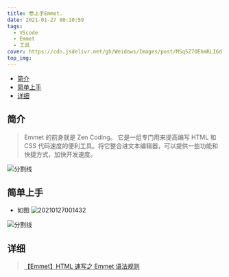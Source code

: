 ```yaml
---
title: 😎上手Emmet.
date: 2021-01-27 00:10:59
tags:
  - VScode
  - Emmet
  - 工具
cover: https://cdn.jsdelivr.net/gh/Weidows/Images/post/MSq5Z7OEhmRLI6d.png
top_img:
---
```


<!--
 * @?: *********************************************************************
 * @Author: Weidows
 * @Date: 2021-01-27 00:10:59
 * @LastEditors: Weidows
 * @LastEditTime: 2021-03-21 17:09:14
 * @FilePath: \Weidowsd:\Game\Github\Blog-private\source\_posts\tools\vscode\Emmet.md
 * @Description:
 * @!: *********************************************************************
-->

- [简介](#简介)
- [简单上手](#简单上手)
- [详细](#详细)

## 简介

> Emmet 的前身就是 Zen Coding。 它是一组专门用来提高编写 HTML 和 CSS 代码速度的便利工具。将它整合进文本编辑器，可以提供一些功能和快捷方式，加快开发速度。

![分割线](https://cdn.jsdelivr.net/gh/Weidows/Images/img/divider.png)

## 简单上手

- 如图
  <img src="https://cdn.jsdelivr.net/gh/Weidows/Images/post/YOUTJGPcLpd7Bhn.png" alt="20210127001432" />

![分割线](https://cdn.jsdelivr.net/gh/Weidows/Images/img/divider.png)

## 详细

> [【Emmet】HTML 速写之 Emmet 语法规则](https://blog.csdn.net/qq_33744228/article/details/80910377)
